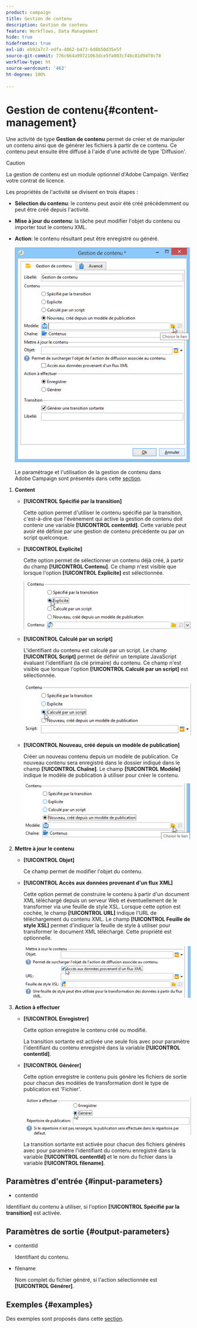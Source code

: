 ```yaml
---
product: campaign
title: Gestion de contenu
description: Gestion de contenu
feature: Workflows, Data Management
hide: true
hidefromtoc: true
exl-id: eb92a7c7-edfa-4062-b473-6d8b50d35e5f
source-git-commit: 776c664a99721063dce5fa003cf40c81d94f8c78
workflow-type: ht
source-wordcount: '463'
ht-degree: 100%

---
```


# Gestion de contenu{#content-management}



Une activité de type **Gestion de contenu** permet de créer et de manipuler un contenu ainsi que de générer les fichiers à partir de ce contenu. Ce contenu peut ensuite être diffusé à l&#39;aide d&#39;une activité de type &#39;Diffusion&#39;.

>[!CAUTION]
>
>La gestion de contenu est un module optionnel d&#39;Adobe Campaign. Vérifiez votre contrat de licence.

Les propriétés de l&#39;activité se divisent en trois étapes :

* **Sélection du contenu**: le contenu peut avoir été créé précédemment ou peut être créé depuis l&#39;activité.
* **Mise à jour du contenu**: la tâche peut modifier l&#39;objet du contenu ou importer tout le contenu XML.
* **Action**: le contenu résultant peut être enregistré ou généré.

  ![](assets/content_mgmt_edit.png)

  Le paramétrage et l&#39;utilisation de la gestion de contenu dans Adobe Campaign sont présentés dans cette [section](../../delivery/using/about-content-management.md).

1. **Content**

   * **[!UICONTROL Spécifié par la transition]**

     Cette option permet d&#39;utiliser le contenu spécifié par la transition, c&#39;est-à-dire que l&#39;événement qui active la gestion de contenu doit contenir une variable **[!UICONTROL contentId]**. Cette variable peut avoir été définie par une gestion de contenu précédente ou par un script quelconque.

   * **[!UICONTROL Explicite]**

     Cette option permet de sélectionner un contenu déjà créé, à partir du champ **[!UICONTROL Contenu]**. Ce champ n&#39;est visible que lorsque l&#39;option **[!UICONTROL Explicite]** est sélectionnée.

     ![](assets/content_mgmt_explicit.png)

   * **[!UICONTROL Calculé par un script]**

     L&#39;identifiant du contenu est calculé par un script. Le champ **[!UICONTROL Script]** permet de définir un template JavaScript évaluant l&#39;identifiant (la clé primaire) du contenu. Ce champ n&#39;est visible que lorsque l&#39;option **[!UICONTROL Calculé par un script]** est sélectionnée.

     ![](assets/content_mgmt_script.png)

   * **[!UICONTROL Nouveau, créé depuis un modèle de publication]**

     Créer un nouveau contenu depuis un modèle de publication. Ce nouveau contenu sera enregistré dans le dossier indiqué dans le champ **[!UICONTROL Chaîne]**. Le champ **[!UICONTROL Modèle]** indique le modèle de publication à utiliser pour créer le contenu.

     ![](assets/content_mgmt_new.png)

1. **Mettre à jour le contenu**

   * **[!UICONTROL Objet]**

     Ce champ permet de modifier l&#39;objet du contenu.

   * **[!UICONTROL Accès aux données provenant d&#39;un flux XML]**

     Cette option permet de construire le contenu à partir d&#39;un document XML téléchargé depuis un serveur Web et éventuellement de le transformer via une feuille de style XSL. Lorsque cette option est cochée, le champ **[!UICONTROL URL]** indique l&#39;URL de téléchargement du contenu XML. Le champ **[!UICONTROL Feuille de style XSL]** permet d&#39;indiquer la feuille de style à utiliser pour transformer le document XML téléchargé. Cette propriété est optionnelle.

     ![](assets/content_mgmt_xmlcontent.png)

1. **Action à effectuer**

   * **[!UICONTROL Enregistrer]**

     Cette option enregistre le contenu créé ou modifié.

     La transition sortante est activée une seule fois avec pour paramètre l&#39;identifiant du contenu enregistré dans la variable **[!UICONTROL contentId]**.

   * **[!UICONTROL Générer]**

     Cette option enregistre le contenu puis génère les fichiers de sortie pour chacun des modèles de transformation dont le type de publication est &#39;Fichier&#39;.

     ![](assets/content_mgmt_generate.png)

     La transition sortante est activée pour chacun des fichiers générés avec pour paramètre l&#39;identifiant du contenu enregistré dans la variable **[!UICONTROL contentId]** et le nom du fichier dans la variable **[!UICONTROL filename]**.

## Paramètres d&#39;entrée {#input-parameters}

* contentId

Identifiant du contenu à utiliser, si l&#39;option **[!UICONTROL Spécifié par la transition]** est activée.

## Paramètres de sortie {#output-parameters}

* contentId

  Identifiant du contenu.

* filename

  Nom complet du fichier généré, si l&#39;action sélectionnée est **[!UICONTROL Générer]**.

## Exemples     {#examples}

Des exemples sont proposés dans cette [section](../../delivery/using/automating-via-workflows.md#examples).
